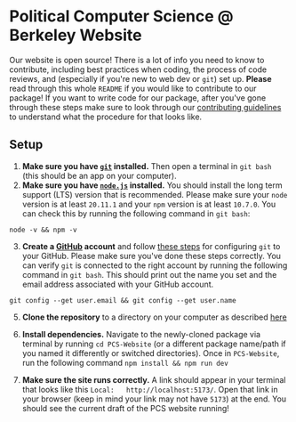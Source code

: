 # Political Computer Science @ Berkeley Website

Our website is open source! There is a lot of info you need to know to contribute, including best practices when coding, the process of code reviews, and (especially if you're new to web dev or `git`) set up. **Please** read through this whole `README` if you would like to contribute to our package!
If you want to write code for our package, after you've gone through these steps make sure to look through our [contributing guidelines](./CONTRIBUTING.md) to understand what the procedure for that looks like.

## Setup

1. **Make sure you have [`git`](https://www.git-scm.com/downloads) installed.** Then open a terminal in `git bash` (this should be an app on your computer).
2. **Make sure you have [`node.js`](https://nodejs.org/en/download/package-manager) installed.** You should install the long term support (LTS) version that is recommended. Please make sure your `node` version is at least `20.11.1` and your `npm` version is at least `10.7.0`. You can check this by running the following command in `git bash`:

```
node -v && npm -v
```

3. **Create a [GitHub](https://github.com) account** and follow [these steps](https://docs.github.com/en/get-started/getting-started-with-git/set-up-git) for configuring `git` to your GitHub. Please make sure you've done these steps correctly. You can verify `git` is connected to the right account by running the following command in `git bash`. This should print out the name you set and the email address associated with your GitHub account.

```
git config --get user.email && git config --get user.name
```

5. **Clone the repository** to a directory on your computer as described [here](https://docs.github.com/en/repositories/creating-and-managing-repositories/cloning-a-repository)

6. **Install dependencies.** Navigate to the newly-cloned package via terminal by running `cd PCS-Website` (or a different package name/path if you named it differently or switched directories). Once in `PCS-Website`, run the following command
   `npm install && npm run dev`
7. **Make sure the site runs correctly.** A link should appear in your terminal that looks like this `Local:   http://localhost:5173/`. Open that link in your browser (keep in mind your link may not have `5173`) at the end. You should see the current draft of the PCS website running!

